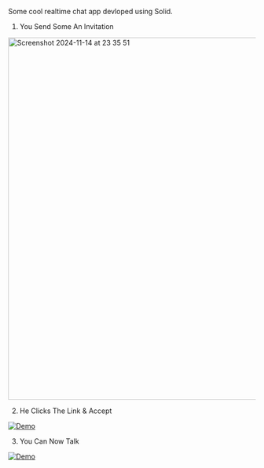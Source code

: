 Some cool realtime chat app devloped using Solid.

1. You Send Some An Invitation

<img width="738" alt="Screenshot 2024-11-14 at 23 35 51" src="https://github.com/user-attachments/assets/946c8b21-ed30-4b9a-8b69-7ba680eaa771">

2. He Clicks The Link & Accept

[![Demo](https://github.com/user-attachments/assets/c6a702fa-6ce9-48d1-bd9e-7935b31c58e8)](https://github.com/user-attachments/assets/4f0a1be7-7fa7-412b-b404-a258e5222ab4)

3. You Can Now Talk

[![Demo](https://github.com/user-attachments/assets/c6a702fa-6ce9-48d1-bd9e-7935b31c58e8)](https://github.com/user-attachments/assets/d7338fb5-7627-4cf4-9f28-4770f97f6834)
